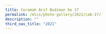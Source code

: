 ```yaml
---
title: Ceramah Arif Budiman ke 17
permalink: /mlcs/photo-gallery/2021/cab-17/
description: ""
third_nav_title: "2021"
---
```

